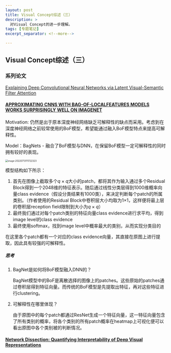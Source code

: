 ```yaml
---
layout: post
title: Visual Concept综述（三）
description: >
  对Visual Concept的进一步理解。
tags: [专题笔记]
excerpt_separator: <!--more-->

---
```


## Visual Concept综述（三）

### 系列论文

[Explaining Deep Convolutional Neural Networks via Latent Visual-Semantic Filter Attention]()

#### [APPROXIMATING CNNS WITH BAG-OF-LOCALFEATURES MODELS WORKS SURPRISINGLY WELL ON IMAGENET]()

Motivation: 仍然是出于原本深度神经网络缺乏可解释性的缺点而采用。考虑到在深度神经网络之前较常使用的BoF模型，希望能通过融入BoF模型特点来提高可解释性。

Model：BagNets - 融合了BoF模型与DNN，在保留BoF模型一定可解释性的同时拥有较好的表现。

<img src="C:\Users\lenovo\AppData\Roaming\Typora\typora-user-images\image-20220713111722323.png" alt="image-20220713111722323" style="zoom:50%;" />

模型结构如下所示：

1. 首先在图像上截取多个$q\times q$大小的patch，都将其作为输入通过多个Residual Block得到一个2048维的特征表示。随后通过线性分类层得到1000维概率向量class evidence（假设分类结果有1000类），来决定判断每个patch的所属类别。（作者使用的Residual Block中卷积层大小均取为1×1，这样便将最上层的卷积层reception field限制到大小为$q\times q$）
2. 最终我们通过对每个patch类别的特征向量class evidence进行求平均，得到image level的class evidence
3. 最终使用softmax，找到image level中概率最大的类别，从而实现分类目的

在这里各个patch都有一个对应的class evidence向量，其直接在原图上进行提取，因此具有较强的可解释性。

##### 思考

1. BagNet是如何将BoF模型融入DNN的？

   BagNet模型中的BoF是离散选择的图像上的patches。这些原始的patches通过卷积层得到特征向量。而传统的BoF模型是先提取出特征，再对这些特征进行clustering。

2. 可解释性在哪里体现？

   由于原图中的每个patch都通过ResNet生成一个特征向量，这一特征向量包含了所有类别的概率，将各个类别的所有patch概率在heatmap上可视化便可以看出原图中各个类别被的判断情况。

#### [Network Dissection: Quantifying Interpretability of Deep Visual Representations]()